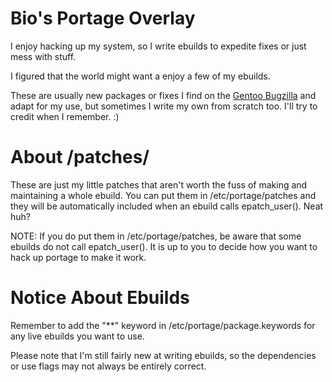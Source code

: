 Bio's Portage Overlay
=====================

I enjoy hacking up my system, so I write ebuilds to expedite fixes or just mess
with stuff.

I figured that the world might want a enjoy a few of my ebuilds.

These are usually new packages or fixes I find on the
[Gentoo Bugzilla](http://bugs.gentoo.org/) and adapt for my use, but sometimes
I write my own from scratch too. I'll try to credit when I remember. :)

About /patches/
===============

These are just my little patches that aren't worth the fuss of making and
maintaining a whole ebuild. You can put them in /etc/portage/patches and they
will be automatically included when an ebuild calls epatch_user(). Neat huh?

NOTE: If you do put them in /etc/portage/patches, be aware that some ebuilds do
not call epatch_user(). It is up to you to decide how you want to hack up
portage to make it work.

Notice About Ebuilds
====================

Remember to add the "**" keyword in /etc/portage/package.keywords for any live
ebuilds you want to use.

Please note that I'm still fairly new at writing ebuilds, so the dependencies or
use flags may not always be entirely correct.


